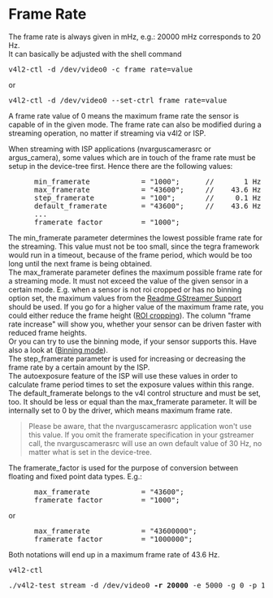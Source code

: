 # Frame Rate

The frame rate is always given in mHz, e.g.: 20000 mHz corresponds to 20 Hz.<br>
It can basically be adjusted with the shell command
<pre>
v4l2-ctl -d /dev/video0 -c frame_rate=value
</pre>
or
<pre>
v4l2-ctl -d /dev/video0 --set-ctrl frame_rate=value
</pre>
A frame rate value of 0 means the maximum frame rate the sensor is capable of in the given mode.
The frame rate can also be modified during a streaming operation, no matter if streaming via v4l2 or ISP.

When streaming with ISP applications (nvarguscamerasrc or argus_camera), some values which are in touch of the frame rate must be setup in the device-tree first.
Hence there are the following values:
<pre>
      min_framerate            = "1000";      //       1 Hz
      max_framerate            = "43600";     //    43.6 Hz
      step_framerate           = "100";       //     0.1 Hz
      default_framerate        = "43600";     //    43.6 Hz
      ...
      framerate_factor         = "1000";
</pre> 
The min_framerate parameter determines the lowest possible frame rate for the streaming. This value must not be too small, since the tegra framework would run in a timeout, because of the frame period, which would be too long until the next frame is being obtained.<br>
The max_framerate parameter defines the maximum possible frame rate for a streaming mode. It must not exceed the value of the given sensor in a certain mode. E.g. when a sensor is not roi cropped or has no binning option set, the maximum values from the [Readme GStreamer Support](/README.md#gstreamer-support) should be used. If you go for a higher value of the maximum frame rate, you could either reduce the frame height ([ROI cropping](/doc/ROI_CROPPING.md)). The column "frame rate increase" will show you, whether your sensor can be driven faster with reduced frame heights.<br>
Or you can try to use the binning mode, if your sensor supports this. Have also a look at ([Binning mode](/doc/BINNING_MODE.md)).<br>
The step_framerate parameter is used for increasing or decreasing the frame rate by a certain amount by the ISP.<br>
The autoexposure feature of the ISP will use these values in order to calculate frame period times to set the exposure values within this range.<br>
The default_framerate belongs to the v4l control structure and must be set, too. It should be less or equal than the max_framerate parameter. It will be internally set to 0 by the driver, which means maximum frame rate.<br>
> Please be aware, that the nvarguscamerasrc application won't use this value. If you omit the framerate specification in your gstreamer call, the nvarguscamerasrc will use an own default value of 30 Hz, no matter what is set in the device-tree.<br>

The framerate_factor is used for the purpose of conversion between floating and fixed point data types. E.g.:
<pre>
      max_framerate            = "43600";
      framerate_factor         = "1000";
</pre>
or
<pre>
      max_framerate            = "43600000";
      framerate_factor         = "1000000";
</pre>
Both notations will end up in a maximum frame rate of 43.6 Hz.



<pre>
v4l2-ctl
</pre>

<pre>
./v4l2-test stream -d /dev/video0 <b>-r 20000</b> -e 5000 -g 0 -p 1 -n 10
</pre>



